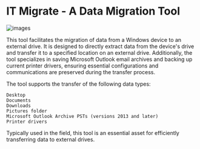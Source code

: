 # IT Migrate - A Data Migration Tool
![images](https://github.com/Erebonia/Data-Migration/assets/52137104/f6fc75c6-52ec-424b-8579-b70fa26f9023)

This tool facilitates the migration of data from a Windows device to an external drive. It is designed to directly extract data from the device's drive and transfer it to a specified location on an external drive. Additionally, the tool specializes in saving Microsoft Outlook email archives and backing up current printer drivers, ensuring essential configurations and communications are preserved during the transfer process.

The tool supports the transfer of the following data types:

    Desktop
    Documents
    Downloads
    Pictures folder
    Microsoft Outlook Archive PSTs (versions 2013 and later)
    Printer drivers

Typically used in the field, this tool is an essential asset for efficiently transferring data to external drives.
